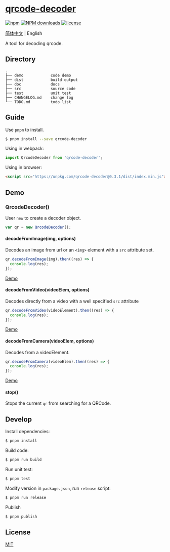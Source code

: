 # [qrcode-decoder](https://github.com/yugasun/qrcode-decoder)

[![npm](https://img.shields.io/npm/v/qrcode-decoder)](http://www.npmtrends.com/qrcode-decoder)
[![NPM downloads](http://img.shields.io/npm/dm/qrcode-decoder.svg?style=flat-square)](http://www.npmtrends.com/qrcode-decoder)
[![license](https://img.shields.io/badge/license-MIT-blue.svg)](https://github.com/yugasun/qrcode-decoder/blob/master/LICENSE)

[简体中文](./README.zh-CN.md) | English

A tool for decoding qrcode.

## Directory

```
.
├── demo            code demo
├── dist            build output
├── doc             docs
├── src             source code
├── test            unit test
├── CHANGELOG.md    change log
└── TODO.md         todo list
```

## Guide

Use `pnpm` to install.

```bash
$ pnpm install --save qrcode-decoder
```

Using in webpack:

```js
import QrcodeDecoder from 'qrcode-decoder';
```

Using in browser:

```html
<script src="https://unpkg.com/qrcode-decoder@0.3.1/dist/index.min.js"></script>
```

## Demo

### QrcodeDecoder()

User `new` to create a decoder object.

```javascript
var qr = new QrcodeDecoder();
```

#### decodeFromImage(img, options)

Decodes an image from url or an `<img>` element with a `src` attribute set.

```javascript
qr.decodeFromImage(img).then((res) => {
  console.log(res);
});
```

[Demo](./demo/image.html)

#### decodeFromVideo(videoElem, options)

Decodes directly from a video with a well specified `src` attribute

```javascript
qr.decodeFromVideo(videoElement).then((res) => {
  console.log(res);
});
```

[Demo](./demo/video.html)

#### decodeFromCamera(videoElem, options)

Decodes from a videoElement.

```javascript
qr.decodeFromCamera(videoElem).then((res) => {
  console.log(res);
});
```

[Demo](./demo/camera.html)

#### stop()

Stops the current `qr` from searching for a QRCode.

## Develop

Install dependencies:

```bash
$ pnpm install
```

Build code:

```bash
$ pnpm run build
```

Run unit test:

```bash
$ pnpm test
```

Modify version in `package.json`, run `release` script:

```bash
$ pnpm run release
```

Publish

```bash
$ pnpm publish
```

## License

[MIT](./LICENSE)

